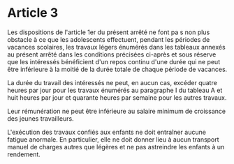 # Article 3

Les dispositions de l'article 1er du présent arrêté ne font pa   s non plus obstacle à ce que les adolescents effectuent, pendant les périodes de vacances scolaires, les travaux légers énumérés dans les tableaux annexés au présent arrêté dans les conditions précisées ci-après et sous réserve que les intéressés bénéficient d'un repos continu d'une durée qui ne peut être inférieure à la moitié de la durée totale de chaque période de vacances.

La durée du travail des intéressés ne peut, en aucun cas, excéder quatre heures par jour pour les travaux énumérés au paragraphe I du tableau A et huit heures par jour et quarante heures par semaine pour les autres travaux.

Leur rémunération ne peut être inférieure au salaire minimum de croissance des jeunes travailleurs.

L'exécution des travaux confiés aux enfants ne doit entraîner aucune fatigue anormale. En particulier, elle ne doit donner lieu à aucun transport manuel de charges autres que légères et ne pas astreindre les enfants à un rendement.
